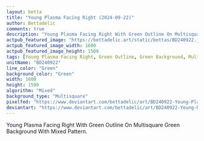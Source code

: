 ```yaml
---
layout: betta
title: "Young Plasma Facing Right (2024-09-22)"
author: Bettadelic
comments: true
description: "Young Plasma Facing Right With Green Outline On Multisquare Green Background With Mixed Pattern."
actpub_featured_image: "https://bettadelic.art/static/bettas/BD240922.jpg"
actpub_featured_image_width: 1600
actpub_featured_image_height: 1500
tags: [Young Plasma Facing Right, Green Outline, Green Background, Multisquare Background Pattern, Mixed Pattern, September 2024]
unitName: "BD240922"
line_color: "Green"
background_color: "Green"
width: 1600
height: 1500
algorithm: "Mixed"
background_type: "Multisquare"
pixelfed: "https://www.deviantart.com/bettadelic/art/BD240922-Young-Plasma-Facing-Right-2024-09-22-1101783811"
deviantart: "https://www.deviantart.com/bettadelic/art/BD240922-Young-Plasma-Facing-Right-2024-09-22-1101783811"
---
```


Young Plasma Facing Right With Green Outline On Multisquare Green Background With Mixed Pattern.
